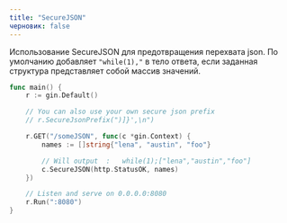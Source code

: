 ```yaml
---
title: "SecureJSON"
черновик: false
---
```


Использование SecureJSON для предотвращения перехвата json. По умолчанию добавляет `"while(1),"` в тело ответа, если заданная структура представляет собой массив значений.

```go
func main() {
	r := gin.Default()

	// You can also use your own secure json prefix
	// r.SecureJsonPrefix(")]}',\n")

	r.GET("/someJSON", func(c *gin.Context) {
		names := []string{"lena", "austin", "foo"}

		// Will output  :   while(1);["lena","austin","foo"]
		c.SecureJSON(http.StatusOK, names)
	})

	// Listen and serve on 0.0.0.0:8080
	r.Run(":8080")
}
```
